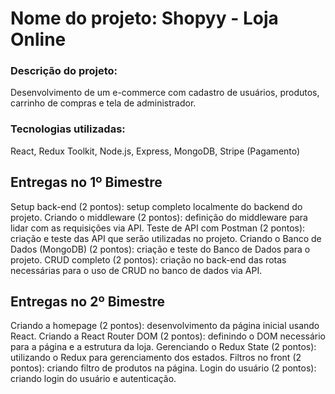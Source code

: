 # Nome do projeto: Shopyy - Loja Online
### Descrição do projeto: 
Desenvolvimento de um e-commerce com cadastro de usuários, produtos, carrinho de compras e tela de administrador.
### Tecnologias utilizadas: 
React, Redux Toolkit, Node.js, Express, MongoDB, Stripe (Pagamento)
## Entregas no 1º Bimestre
Setup back-end (2 pontos): setup completo localmente do backend do projeto.
Criando o middleware (2 pontos): definição do middleware para lidar com as requisições via API.
Teste de API com Postman (2 pontos): criação e teste das API que serão utilizadas no projeto.
Criando o Banco de Dados (MongoDB) (2 pontos): criação e teste do Banco de Dados para o projeto.
CRUD completo (2 pontos): criação no back-end das rotas necessárias para o uso de CRUD no banco de dados via API.
## Entregas no 2º Bimestre 
Criando a homepage (2 pontos): desenvolvimento da página inicial usando React.
Criando a React Router DOM (2 pontos): definindo o DOM necessário para a página e a estrutura da loja.
Gerenciando o Redux State (2 pontos): utilizando o Redux para gerenciamento dos estados.
Filtros no front (2 pontos): criando filtro de produtos na página.
Login do usuário (2 pontos): criando login do usuário e autenticação.
